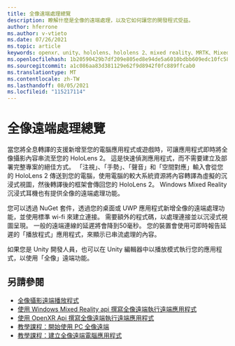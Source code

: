 ```yaml
---
title: 全像遠端處理總覽
description: 瞭解什麼是全像的遠端處理，以及它如何讓您的開發程式受益。
author: hferrone
ms.author: v-vtieto
ms.date: 07/26/2021
ms.topic: article
keywords: openxr、unity、hololens、hololens 2、mixed reality、MRTK、Mixed Reality 工具組、增強的現實、虛擬實境、混合現實耳機、學習、教學課程、快速入門、攝影遠端、桌面、預覽
ms.openlocfilehash: 1b20590429b7df209e805ed8e94de5a6010bdbb609edc10fc5854cd4df86f64c
ms.sourcegitcommit: a1c086aa83d381129e62f9d8942f0fc889ffcab0
ms.translationtype: MT
ms.contentlocale: zh-TW
ms.lasthandoff: 08/05/2021
ms.locfileid: "115217114"
---
```

# <a name="holographic-remoting-overview"></a>全像遠端處理總覽

當您將全息轉譯的支援新增至您的電腦應用程式或遊戲時，可讓應用程式即時將全像攝影內容串流至您的 HoloLens 2。 這是快速偵測應用程式，而不需要建立及部署完整專案的絕佳方式。 「注視」、「手勢」、「聲音」和「空間對應」輸入會從您的 HoloLens 2 傳送到您的電腦，使用電腦的較大系統資源將內容轉譯為虛擬的沉浸式視圖，然後轉譯後的框架會傳回您的 HoloLens 2。 Windows Mixed Reality 沉浸式耳機也有提供全像的遠端處理功能。

您可以透過 NuGet 套件，透過您的桌面或 UWP 應用程式新增全像的遠端處理功能，並使用標準 wi-fi 來建立連接。 需要額外的程式碼，以處理連接並以沉浸式視圖呈現。 一般的遠端連線的延遲將會降到50毫秒。 您的裝置會使用可即時報告延遲的「播放程式」應用程式，來顯示已串流處理的內容。

如果您是 Unity 開發人員，也可以在 Unity 編輯器中以播放模式執行您的應用程式，以使用「全像」遠端功能。

## <a name="see-also"></a>另請參閱
* [全像攝影遠端播放程式](holographic-remoting-player.md)
* [使用 Windows Mixed Reality api 撰寫全像遠端執行遠端應用程式](holographic-remoting-create-remote-wmr.md)
* [使用 OpenXR Api 撰寫全像遠端執行遠端應用程式](holographic-remoting-create-remote-openxr.md)
* [教學課程：開始使用 PC 全像遠端](../unity/tutorials/mr-learning-pc-holographic-remoting-01.md)
* [教學課程：建立全像遠端電腦應用程式](../unity/tutorials/mr-learning-pc-holographic-remoting-02.md)
